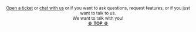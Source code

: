 
<br/>

<p align="center">

<sup>
<a href="https://github.com/reframejs/wildcard-api/issues/new">Open a ticket</a> or
<a href="https://discord.gg/kqXf65G">chat with us</a> or
if you want to ask questions, request features, or if you just want to talk to us.
</sup>

<br/>

<sup>
We want to talk with you!
</sup>

<br/>

<sup>
<a href="!ARGUMENT-1"><b>&#8679;</b> <b>TOP</b> <b>&#8679;</b></a>
</sup>

</p>

<br/>
<br/>
